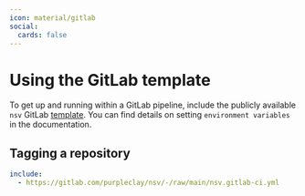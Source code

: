 ```yaml
---
icon: material/gitlab
social:
  cards: false
---
```


# Using the GitLab template

To get up and running within a GitLab pipeline, include the publicly available `nsv` GitLab [template](https://gitlab.com/purpleclay/nsv). You can find details on setting `environment variables` in the documentation.

## Tagging a repository

```{.yaml linenums="1"}
include:
  - https://gitlab.com/purpleclay/nsv/-/raw/main/nsv.gitlab-ci.yml
```
